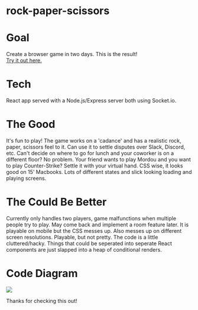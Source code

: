 # rock-paper-scissors

# Goal
Create a browser game in two days. This is the result! <br>
<a href="https://theoriginalyangster-rps.herokuapp.com/">Try it out here.</a>

# Tech
React app served with a Node.js/Express server both using Socket.io.

# The Good
It's fun to play!  The game works on a 'cadance' and has a realistic rock, paper, scissors feel to it.
Can use it to settle disputes over Slack, Discord, etc.  Can't decide on where to go for lunch and your coworker is on a different floor?  No problem.  Your friend wants to play Mordou and you want to play Counter-Strike?  Settle it with your virtual hand.
CSS wise, it looks good on 15' Macbooks.
Lots of different states and slick looking loading and playing screens.

# The Could Be Better
Currently only handles two players, game malfunctions when multiple people try to play.  May come back and implement a room feature later.
It is playable on mobile but the CSS messes up.  Also messes up on different screen resolutions.  Playable, but not pretty.
The code is a little cluttered/hacky.  Things that could be seperated into seperate React components are just slapped into a heap of conditional renders.

# Code Diagram
<img src="https://i.kym-cdn.com/entries/icons/original/000/026/862/homer.jpg">

Thanks for checking this out!
